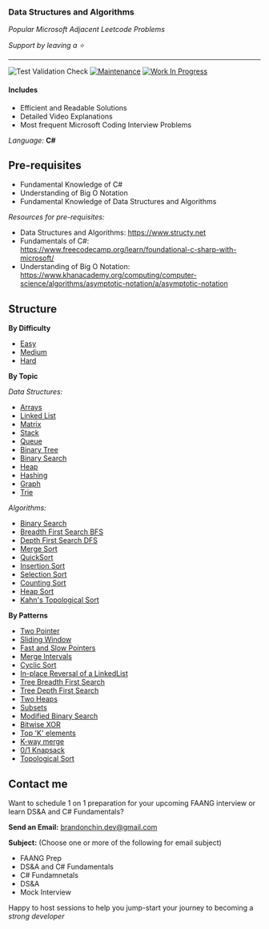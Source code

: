 ### Data Structures and Algorithms
*Popular Microsoft Adjacent Leetcode Problems*

*Support by leaving a ⭐*

---

![Test Validation Check](https://github.com/PlanckConst/DS-A/actions/workflows/TestValidation.yml/badge.svg) 
[![Maintenance](https://img.shields.io/badge/Maintained%3F-yes-green.svg)](https://GitHub.com/Naereen/StrapDown.js/graphs/commit-activity)
[![Work In Progress](https://img.shields.io/badge/Status-WorkInProgress-yellow.svg)](https://shields.io/)

#### Includes
- Efficient and Readable Solutions
- Detailed Video Explanations
- Most frequent Microsoft Coding Interview Problems

*Language:* **C#**

## Pre-requisites
- Fundamental Knowledge of C#
- Understanding of Big O Notation
- Fundamental Knowledge of Data Structures and Algorithms

*Resources for pre-requisites:*
- Data Structures and Algorithms: https://www.structy.net
- Fundamentals of C#: https://www.freecodecamp.org/learn/foundational-c-sharp-with-microsoft/
- Understanding of Big O Notation: https://www.khanacademy.org/computing/computer-science/algorithms/asymptotic-notation/a/asymptotic-notation

## Structure

**By Difficulty**
- [Easy](https://github.com/PlanckConst/Microsoft-Data-Structure-and-Algorithms/tree/master/Problems/Easy)
- [Medium](https://github.com/PlanckConst/Microsoft-Data-Structure-and-Algorithms/tree/master/Problems/Medium)
- [Hard](https://github.com/PlanckConst/Microsoft-Data-Structure-and-Algorithms/tree/master/Problems/Hard)

**By Topic**

*Data Structures:*
- [Arrays]()
- [Linked List]()
- [Matrix]()
- [Stack]()
- [Queue]()
- [Binary Tree]()
- [Binary Search]()
- [Heap]()
- [Hashing]()
- [Graph]()
- [Trie]()

*Algorithms:*
- [Binary Search]()
- [Breadth First Search BFS]()
- [Depth First Search DFS]()
- [Merge Sort]()
- [QuickSort]()
- [Insertion Sort]()
- [Selection Sort]()
- [Counting Sort]()
- [Heap Sort]()
- [Kahn's Topological Sort]()

**By Patterns**
- [Two Pointer]()
- [Sliding Window]()
- [Fast and Slow Pointers]()
- [Merge Intervals]()
- [Cyclic Sort]()
- [In-place Reversal of a LinkedList]()
- [Tree Breadth First Search]()
- [Tree Depth First Search]()
- [Two Heaps]()
- [Subsets]()
- [Modified Binary Search]()
- [Bitwise XOR]()
- [Top 'K' elements]()
- [K-way merge]()
- [0/1 Knapsack]()
- [Topological Sort]()

## Contact me
Want to schedule 1 on 1 preparation for your upcoming FAANG interview or learn DS&A and C# Fundamentals?

**Send an Email:** [brandonchin.dev@gmail.com](brandonchin.dev@gmail.com)

**Subject:** (Choose one or more of the following for email subject)
- FAANG Prep
- DS&A and C# Fundamentals
- C# Fundamnetals
- DS&A
- Mock Interview

Happy to host sessions to help you jump-start your journey to becoming a *strong developer*
